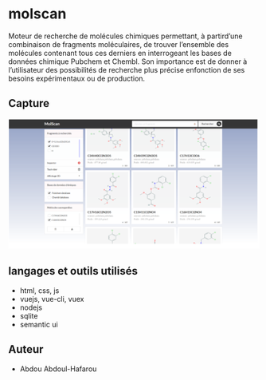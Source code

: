 ﻿# molscan
Moteur de recherche de molécules chimiques permettant, à partird’une combinaison de fragments moléculaires, de trouver l’ensemble des molécules contenant tous ces derniers en interrogeant les bases de données chimique Pubchem et Chembl. Son importance est de donner à l’utilisateur des possibilités de recherche plus précise enfonction de ses besoins expérimentaux ou de production.

## Capture
![screenshot](screenshot/screenshot.png)

## langages et outils utilisés
- html, css, js
- vuejs, vue-cli, vuex
- nodejs
- sqlite
- semantic ui
## Auteur
- Abdou Abdoul-Hafarou
